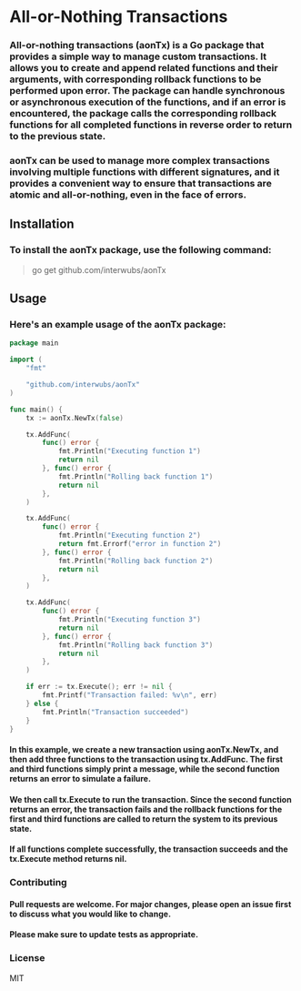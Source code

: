 # All-or-Nothing Transactions
### All-or-nothing transactions (aonTx) is a Go package that provides a simple way to manage custom transactions. It allows you to create and append related functions and their arguments, with corresponding rollback functions to be performed upon error. The package can handle synchronous or asynchronous execution of the functions, and if an error is encountered, the package calls the corresponding rollback functions for all completed functions in reverse order to return to the previous state.

### aonTx can be used to manage more complex transactions involving multiple functions with different signatures, and it provides a convenient way to ensure that transactions are atomic and all-or-nothing, even in the face of errors.

## Installation
### To install the aonTx package, use the following command:

> go get github.com/interwubs/aonTx


## Usage
### Here's an example usage of the aonTx package:

```go
package main

import (
	"fmt"

	"github.com/interwubs/aonTx"
)

func main() {
	tx := aonTx.NewTx(false)

	tx.AddFunc(
		func() error {
			fmt.Println("Executing function 1")
			return nil
		}, func() error {
			fmt.Println("Rolling back function 1")
			return nil
		},
	)

	tx.AddFunc(
		func() error {
			fmt.Println("Executing function 2")
			return fmt.Errorf("error in function 2")
		}, func() error {
			fmt.Println("Rolling back function 2")
			return nil
		},
	)

	tx.AddFunc(
		func() error {
			fmt.Println("Executing function 3")
			return nil
		}, func() error {
			fmt.Println("Rolling back function 3")
			return nil
		},
	)

	if err := tx.Execute(); err != nil {
		fmt.Printf("Transaction failed: %v\n", err)
	} else {
		fmt.Println("Transaction succeeded")
	}
}

```


#### In this example, we create a new transaction using aonTx.NewTx, and then add three functions to the transaction using tx.AddFunc. The first and third functions simply print a message, while the second function returns an error to simulate a failure.

#### We then call tx.Execute to run the transaction. Since the second function returns an error, the transaction fails and the rollback functions for the first and third functions are called to return the system to its previous state.

#### If all functions complete successfully, the transaction succeeds and the tx.Execute method returns nil.

### Contributing
#### Pull requests are welcome. For major changes, please open an issue first to discuss what you would like to change.

#### Please make sure to update tests as appropriate.

### License
MIT




